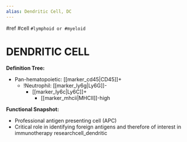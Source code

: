 ```yaml
---
alias: Dendritic Cell, DC
---
```


#ref #cell `#lymphoid or #myeloid`

# DENDRITIC CELL

**Definition Tree:**
- Pan-hematopoietic: [[marker_cd45\|CD45]]+
	- !Neutrophil: [[marker_ly6g\|Ly6G]]-
		- [[marker_ly6c\|Ly6C]]+
			- [[marker_mhcii\|MHCII]]-high

**Functional Snapshot:**
- Professional antigen presenting cell (APC)
- Critical role in identifying foreign antigens and therefore of interest in immunotherapy researchcell_dendritic